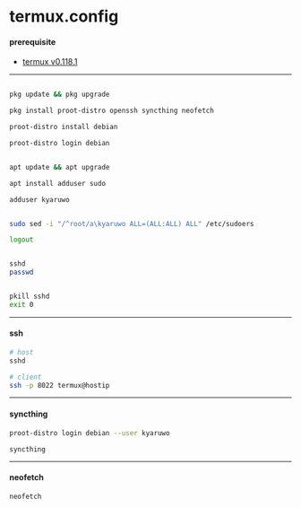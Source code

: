 # termux.config

#### prerequisite

- [termux v0.118.1](https://github.com/termux/termux-app/releases/download/v0.118.1/termux-app_v0.118.1+github-debug_universal.apk)

---

```bash

pkg update && pkg upgrade

pkg install proot-distro openssh syncthing neofetch

proot-distro install debian

```

```bash
proot-distro login debian
```

```bash

apt update && apt upgrade

apt install adduser sudo

adduser kyaruwo

```

```bash

sudo sed -i "/^root/a\kyaruwo ALL=(ALL:ALL) ALL" /etc/sudoers

logout

```

```bash

sshd
passwd

```

```bash

pkill sshd
exit 0

```

---

#### ssh

```bash
# host
sshd
```

```bash
# client
ssh -p 8022 termux@hostip
```

---

#### syncthing

```bash
proot-distro login debian --user kyaruwo
```

```
syncthing
```

---

#### neofetch

```bash
neofetch
```
